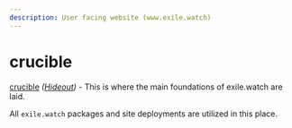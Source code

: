 ```yaml
---
description: User facing website (www.exile.watch)
---
```


# crucible

[crucible](https://www.poewiki.net/wiki/Crucible\_Hideout) _(_[_Hideout_](https://www.poewiki.net/wiki/Hideout)_)_ - This is where the main foundations of exile.watch are laid.&#x20;

All `exile.watch` packages and site deployments are utilized in this place.
